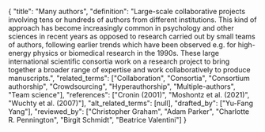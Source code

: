 {
    "title": "Many authors",
    "definition": "Large-scale collaborative projects involving tens or hundreds of authors from different institutions. This kind of approach has become increasingly common in psychology and other sciences in recent years as opposed to research carried out by small teams of authors, following earlier trends which have been observed e.g. for high-energy physics or biomedical research in the 1990s. These large international scientific consortia work on a research project to bring together a broader range of expertise and work collaboratively to produce manuscripts.",
    "related_terms": ["Collaboration", "Consortia", "Consortium authorship", "Crowdsourcing", "Hyperauthorship", "Multiple-authors", "Team science"],
    "references": ["Cronin (2001)", "Moshontz et al. (2021)", "Wuchty et al. (2007)"],
    "alt_related_terms": [null],
    "drafted_by": ["Yu-Fang Yang"],
    "reviewed_by": ["Christopher Graham", "Adam Parker", "Charlotte R. Pennington", "Birgit Schmidt", "Beatrice Valentini"]
  }
